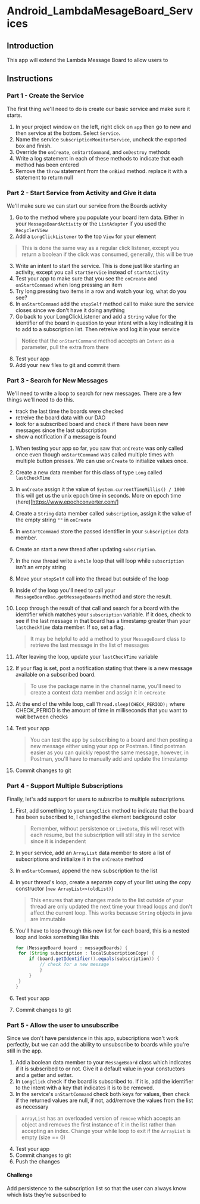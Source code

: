 # Android_LambdaMesageBoard_Services

## Introduction

This app will extend the Lambda Message Board to allow users to 

## Instructions
### Part 1 - Create the Service
The first thing we'll need to do is create our basic service and make sure it starts.
1. In your project window on the left, right click on `app` then go to new and then service at the bottom. Select `Service`.
2. Name the service `SubscriptionMonitorService`, uncheck the exported box and finish.
3. Override the `onCreate`, `onStartCommand`, and `onDestroy` methods
4. Write a log statement in each of these methods to indicate that each method has been entered
5. Remove the `throw` statement from the `onBind` method. replace it with a statement to return null

### Part 2 - Start Service from Activity and Give it data
We'll make sure we can start our service from the Boards activity
1. Go to the method where you populate your board item data. Either in your `MessageBoardActivity` or the `ListAdapter` if you used the `RecyclerView`
2. Add a `LongClickListener` to the top `View` for your element
  > This is done the same way as a regular click listener, except you return a boolean if the click was consumed, generally, this will be true  

3. Write an intent to start the service. This is done just like starting an activity, except you call `startService` instead of `startActivity`
4. Test your app to make sure that you see the `onCreate` and `onStartCommand` when long pressing an item
5. Try long pressing two items in a row and watch your log, what do you see?
6. In `onStartCommand` add the `stopSelf` method call to make sure the service closes since we don't have it doing anything
7. Go back to your LongClickListener and add a `String` value for the identifier of the board in question to your intent with a key indicating it is to add to a subscription list. Then retreive and log it in your service
> Notice that the `onStartCommand` method accepts an `Intent` as a parameter, pull the extra from there

8. Test your app
9. Add your new files to git and commit them 

### Part 3 - Search for New Messages
We'll need to write a loop to search for new messages. There are a few things we'll need to do this.
* track the last time the boards were checked
* retreive the board data with our DAO
* look for a subscribed board and check if there have been new messages since the last subscription
* show a notification if a message is found
1. When testing your app so far, you saw that `onCreate` was only called once even though `onStartCommand` was called multiple times with multiple button presses. We can use `onCreate` to initialize values once.

2. Create a new data member for this class of type `Long` called `lastCheckTime`

3. In `onCreate` assign it the value of `System.currentTimeMillis() / 1000` this will get us the unix epoch time in seconds. More on epoch time (here)[https://www.epochconverter.com/]

4. Create a `String` data member called `subscription`, assign it the value of the empty string `""` in `onCreate`

5. In `onStartCommand` store the passed identifier in your `subscription` data member.

6. Create an start a new thread after updating `subscription`.

7. In the new thread write a `while` loop that will loop while `subscription` isn't an empty string

8. Move your `stopSelf` call into the thread but outside of the loop

9. Inside of the loop you'll need to call your `MessageBoardDao.getMessageBoards` method and store the result.

10. Loop through the result of that call and search for a board with the identifier which matches your `subscription` variable. If it does, check to see if the last message in that board has a timestamp greater than your `lastCheckTime` data member. If so, set a flag.

    > It may be helpful to add a method to your `MessageBoard` class to retrieve the last message in the list of messages

11. After leaving the loop, update your `lastCheckTime` variable

12. If your flag is set, post a notification stating that there is a new message available on a subscribed board.

    > To use the package name in the channel name, you'll need to create a context data member and assign it in `onCreate`

13. At the end of the while loop, call `Thread.sleep(CHECK_PERIOD);` where CHECK_PERIOD is the amount of time in milliseconds that you want to wait between checks

14. Test your app

    > You can test the app by subscribing to a board and then posting a new message either using your app or Postman. I find postman easier as you can quickly repost the same message, however, in Postman, you'll have to manually add and update the timestamp

15. Commit changes to git

### Part 4 - Support Multiple Subscriptions

Finally, let's add support for users to subscribe to multiple subscriptions.

1. First, add something to your `LongClick` method to indicate that the board has been subscribed to, I changed the element background color

   > Remember, without persistence or `LiveData`, this will reset with each resume, but the subscription will still stay in the service since it is independent

2. In your service, add an `ArrayList` data member to store a list of subscriptions and initialize it in the `onCreate` method

3. In  `onStartCommand`, append the new subscription to the list

4. In your thread's loop, create a separate copy of your list using the copy constructor (`new ArrayList<>(oldList)`)

   > This ensures that any changes made to the list outside of your thread are only updated the next time your thread loops and don't affect the current loop. This works because `String` objects in java are immutable

5. You'll have to loop through this new list for each board, this is a nested loop and looks something like this

   ```Java
   for (MessageBoard board : messageBoards) {
   	for (String subscription : localSubscriptionCopy) {
   		if (board.getIdentifier().equals(subscription)) {
   			// check for a new message
   			}
   		}
   	}
   }
   ```
6. Test your app
7. Commit changes to git
   
### Part 5 - Allow the user to unsubscribe
Since we don't have persistence in this app, subscriptions won't work perfectly, but we can add the ability to unsubscribe to boards while you're still in the app.
1. Add a boolean data member to your `MessageBoard` class which indicates if it is subscribed to or not. Give it a default value in your constuctors and a getter and setter.
2. In `LongClick` check if the board is subscribed to. If it is, add the identifier to the intent with a key that indicates it is to be removed.
3. In the service's `onStartCommand` check both keys for values, then check if the returned values are null, if not, add/remove the values from the list as necessary
> `ArrayList` has an overloaded version of `remove` which accepts an object and removes the first instance of it in the list rather than accepting an index.
> Change your while loop to exit if the `ArrayList` is empty (size == 0)
4. Test your app
5. Commit changes to git
6. Push the changes

#### Challenge
Add persistence to the subscription list so that the user can always know which lists they're subscribed to
